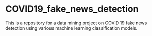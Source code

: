 # COVID19_fake_news_detection
This is a repository for a data mining project on COVID 19 fake news detection using various machine learning classification models.
